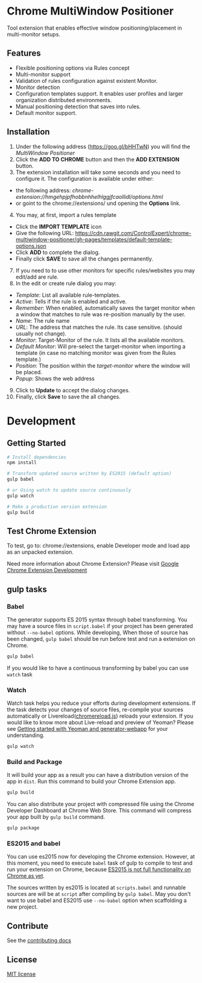 # Chrome MultiWindow Positioner

Tool extension that enables effective window positioning/placement in multi-monitor setups.

## Features
* Flexible positioning options via Rules concept
* Multi-monitor support
* Validation of rules configuration against existent Monitor.
* Monitor detection
* Configuration templates support. It enables user profiles and larger organization distributed environments.
* Manual positioning detection that saves into rules.
* Default monitor support.

## Installation

1. Under the following address (https://goo.gl/bHHTwN) you will find the *MultiWindow Positioner*
2. Click the **ADD TO CHROME** button and then the **ADD EXTENSION** button.
3. The extension installation will take some seconds and you need to configure it. The configuration is available under either:
 * the following address: *chrome-extension://hmgehpjpfhobbnhhelhlggjfcaollidl/options.html*
 * or goint to the chrome://extensions/  und opening the **Options** link. 
4. You may, at first, import a rules template
 * Click the **IMPORT TEMPLATE** icon
 * Give the following URL: https://cdn.rawgit.com/ControlExpert/chrome-multiwindow-positioner/gh-pages/templates/default-template-options.json
 * Click **ADD** to complete the dialog. 
 * Finally click **SAVE** to save all the changes permanently.
7. If you need to to use other monitors for specific rules/websites you may edit/add are rule.   
8. In the edit or create rule dialog you may:
 * *Template*: List all available rule-templates.
 * *Active*: Tells if the rule is enabled and active.
 * *Remember*: When enabled, automatically saves the target monitor when a window that matches to rule was re-position manually by the user. 
 * *Name*: The rule name
 * *URL*: The address that matches the rule. Its case sensitive. (should usually not change).
 * *Monitor*: Target-Monitor of the rule. It lists all the available monitors.
 * *Default Monitor*: Will pre-select the target-monitor when importing a template (in case no matching monitor was given from the Rules template.)  
 * *Position*: The position within the *target-monitor* where the window will be placed.
 * *Popup*: Shows the web address
9. Click to **Update** to accept the dialog changes.
10. Finally, click **Save** to save the all changes.

# Development

## Getting Started

```sh
# Install dependencies
npm install

# Transform updated source written by ES2015 (default option)
gulp babel

# or Using watch to update source continuously
gulp watch

# Make a production version extension
gulp build
```

## Test Chrome Extension

To test, go to: chrome://extensions, enable Developer mode and load app as an unpacked extension.

Need more information about Chrome Extension? Please visit [Google Chrome Extension Development](http://developer.chrome.com/extensions/devguide.html)

## gulp tasks

### Babel

The generator supports ES 2015 syntax through babel transforming. You may have a source files in `script.babel` if your project has been generated without `--no-babel` options. While developing, When those of source has been changed, `gulp babel` should be run before test and run a extension on Chrome.

```sh
gulp babel
```

If you would like to have a continuous transforming by babel you can use `watch` task

### Watch

Watch task helps you reduce your efforts during development extensions. If the task detects your changes of source files, re-compile your sources automatically or Livereload([chromereload.js](https://github.com/yeoman/generator-chrome-extension/blob/master/app/templates/scripts/chromereload.js)) reloads your extension. If you would like to know more about Live-reload and preview of Yeoman? Please see [Getting started with Yeoman and generator-webapp](http://youtu.be/zBt2g9ekiug?t=3m51s) for your understanding.

```bash
gulp watch
```

### Build and Package

It will build your app as a result you can have a distribution version of the app in `dist`. Run this command to build your Chrome Extension app.

```bash
gulp build
```

You can also distribute your project with compressed file using the Chrome Developer Dashboard at Chrome Web Store. This command will compress your app built by `gulp build` command.

```bash
gulp package
```
  
### ES2015 and babel

You can use es2015 now for developing the Chrome extension. However, at this moment, you need to execute `babel` task of gulp to compile to test and run your extension on Chrome, because [ES2015 is not full functionality on Chrome as yet](http://kangax.github.io/compat-table/es6/).

The sources written by es2015 is located at `scripts.babel` and runnable sources are will be at `script` after compiling by `gulp babel`. May you don't want to use babel and ES2015 use `--no-babel` option when scaffolding a new project.

## Contribute

See the [contributing docs](https://github.com/ControlExpert/chrome-multiwindow-positioner/blob/master/contributing.md)

## License

[MIT license](https://github.com/ControlExpert/chrome-multiwindow-positioner/blob/master/LICENSE)